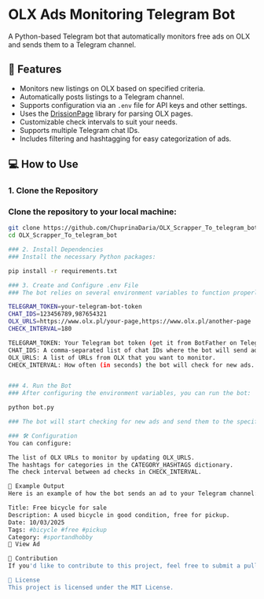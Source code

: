 # OLX Ads Monitoring Telegram Bot

A Python-based Telegram bot that automatically monitors free ads on OLX and sends them to a Telegram channel.

## 🚀 Features

- Monitors new listings on OLX based on specified criteria.
- Automatically posts listings to a Telegram channel.
- Supports configuration via an `.env` file for API keys and other settings.
- Uses the [DrissionPage](https://github.com/michiya/DrissionPage) library for parsing OLX pages.
- Customizable check intervals to suit your needs.
- Supports multiple Telegram chat IDs.
- Includes filtering and hashtagging for easy categorization of ads.

## 💻 How to Use

### 1. Clone the Repository
### Clone the repository to your local machine:

```bash
git clone https://github.com/ChuprinaDaria/OLX_Scrapper_To_telegram_bot.git
cd OLX_Scrapper_To_telegram_bot

### 2. Install Dependencies
### Install the necessary Python packages:

pip install -r requirements.txt

### 3. Create and Configure .env File
### The bot relies on several environment variables to function properly. Create a .env file in the root of the project and add the following variables:

TELEGRAM_TOKEN=your-telegram-bot-token
CHAT_IDS=123456789,987654321
OLX_URLS=https://www.olx.pl/your-page,https://www.olx.pl/another-page
CHECK_INTERVAL=180

TELEGRAM_TOKEN: Your Telegram bot token (get it from BotFather on Telegram).
CHAT_IDS: A comma-separated list of chat IDs where the bot will send ads (you can get the chat ID from @userinfobot).
OLX_URLS: A list of URLs from OLX that you want to monitor.
CHECK_INTERVAL: How often (in seconds) the bot will check for new ads. The default is 180 seconds.


### 4. Run the Bot
### After configuring the environment variables, you can run the bot:

python bot.py

### The bot will start checking for new ads and send them to the specified Telegram channels.

### 🛠️ Configuration
You can configure:

The list of OLX URLs to monitor by updating OLX_URLS.
The hashtags for categories in the CATEGORY_HASHTAGS dictionary.
The check interval between ad checks in CHECK_INTERVAL.

💬 Example Output
Here is an example of how the bot sends an ad to your Telegram channel:

Title: Free bicycle for sale
Description: A used bicycle in good condition, free for pickup.
Date: 10/03/2025
Tags: #bicycle #free #pickup
Category: #sportandhobby
🔗 View Ad

🎯 Contribution
If you'd like to contribute to this project, feel free to submit a pull request or open an issue.

📄 License
This project is licensed under the MIT License.
